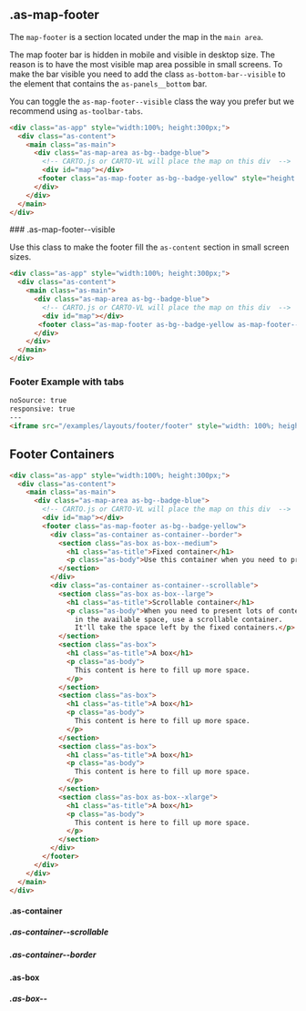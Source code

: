 ## .as-map-footer

The `map-footer` is a section located under the map in the `main area`.

The map footer bar is hidden in mobile and visible in desktop size. The reason is to have the most visible map area possible in small screens. To make the bar visible you need to add the class `as-bottom-bar--visible` to the element that contains the `as-panels__bottom` bar.

You can toggle the `as-map-footer--visible` class the way you prefer but we recommend using `as-toolbar-tabs`.


```html
<div class="as-app" style="width:100%; height:300px;">
  <div class="as-content">
    <main class="as-main">
      <div class="as-map-area as-bg--badge-blue">
        <!-- CARTO.js or CARTO-VL will place the map on this div  -->
        <div id="map"></div> 
       <footer class="as-map-footer as-bg--badge-yellow" style="height: 100px;"></footer>
      </div>
    </div>
  </main>
</div>
```


### .as-map-footer--visible

Use this class to make the footer fill the `as-content` section in small screen sizes.

```html
<div class="as-app" style="width:100%; height:300px;">
  <div class="as-content">
    <main class="as-main">
      <div class="as-map-area as-bg--badge-blue">
        <!-- CARTO.js or CARTO-VL will place the map on this div  -->
        <div id="map"></div> 
       <footer class="as-map-footer as-bg--badge-yellow as-map-footer--visible" style="min-height: 100px;"></footer>
      </div>
    </div>
  </main>
</div>
```

### Footer Example with tabs

```html
noSource: true
responsive: true
---
<iframe src="/examples/layouts/footer/footer" style="width: 100%; height: 100%;">
```



## Footer Containers

```html
<div class="as-app" style="width:100%; height:300px;">
  <div class="as-content">
    <main class="as-main">
      <div class="as-map-area as-bg--badge-blue">
        <!-- CARTO.js or CARTO-VL will place the map on this div  -->
        <div id="map"></div> 
        <footer class="as-map-footer as-bg--badge-yellow">
          <div class="as-container as-container--border">
            <section class="as-box as-box--medium">
              <h1 class="as-title">Fixed container</h1>
              <p class="as-body">Use this container when you need to present fixed content.</p>
            </section>
          </div>
          <div class="as-container as-container--scrollable">
            <section class="as-box as-box--large">
              <h1 class="as-title">Scrollable container</h1>
              <p class="as-body">When you need to present lots of content that don't fit
                in the available space, use a scrollable container.
                It'll take the space left by the fixed containers.</p>
            </section>
            <section class="as-box">
              <h1 class="as-title">A box</h1>
              <p class="as-body">
                This content is here to fill up more space.
              </p>
            </section>
            <section class="as-box">
              <h1 class="as-title">A box</h1>
              <p class="as-body">
                This content is here to fill up more space.
              </p>
            </section>
            <section class="as-box">
              <h1 class="as-title">A box</h1>
              <p class="as-body">
                This content is here to fill up more space.
              </p>
            </section>
            <section class="as-box as-box--xlarge">
              <h1 class="as-title">A box</h1>
              <p class="as-body">
                This content is here to fill up more space.
              </p>
            </section>
          </div>
        </footer>
      </div>
    </div>
  </main>
</div>
```

#### .as-container

##### .as-container--scrollable

##### .as-container--border

#### .as-box

##### .as-box--<size>
